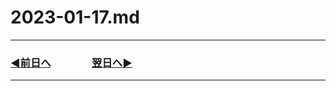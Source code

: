 # 2023-01-17.md

---
### [◀️前日へ](https://github.com/yuasys/chatty-journal/blob/main/2023/01/2023-01-16.md)&emsp;&emsp;&emsp;&emsp;[翌日へ▶️](https://github.com/yuasys/chatty-journal/blob/main/2023/01/2023-01-18.md)

---

